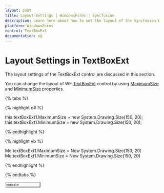 ```yaml
---
layout: post
title: Layout-Settings | WindowsForms | Syncfusion
description: Learn here about how to set the layout of the Syncfusion Windows Forms TextBoxExt control and its properties.
platform: WindowsForms
control: TextBoxExt
documentation: ug
---
```


# Layout Settings in TextBoxExt

The layout settings of the TextBoxExt control are discussed in this section.

You can change the layout of WF [TextBoxExt](https://help.syncfusion.com/cr/windowsforms/Syncfusion.Shared.Base~Syncfusion.Windows.Forms.Tools.TextBoxExt.html) control by using [MaximumSize](https://help.syncfusion.com/cr/cref_files/windowsforms/Syncfusion.Shared.Base~Syncfusion.Windows.Forms.Tools.TextBoxExt~MaximumSize.html) and [MinimumSize](https://help.syncfusion.com/cr/cref_files/windowsforms/Syncfusion.Shared.Base~Syncfusion.Windows.Forms.Tools.TextBoxExt~MinimumSize.html) properties.

{% tabs %}

{% highlight c# %}

this.textBoxExt1.MaximumSize = new System.Drawing.Size(150, 20);
this.textBoxExt1.MinimumSize = new System.Drawing.Size(150, 20);

{% endhighlight %}

{% highlight vb %}

Me.textBoxExt1.MaximumSize = New System.Drawing.Size(150, 20)
Me.textBoxExt1.MinimumSize = New System.Drawing.Size(150, 20)

{% endhighlight %}

{% endtabs %}

![Change the layout of WF TextBoxExt control](Layout-Settings_images/Layout-Settings_img1.png)
